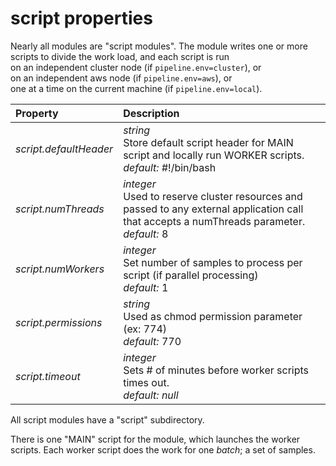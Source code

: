 # script properties                   
                   
Nearly all modules are "script modules".  The module writes one or more scripts to divide the work load, and each script is run                                  
on an independent cluster node (if `pipeline.env=cluster`), or                               
on an independent aws node (if `pipeline.env=aws`), or                                   
one at a time on the current machine (if `pipeline.env=local`).                   
                   
| Property| Description |
| :--- | :--- |
| *script.defaultHeader* | _string_ <br>Store default script header for MAIN script and locally run WORKER scripts.<br>*default:*  #!/bin/bash |
| *script.numThreads* | _integer_ <br>Used to reserve cluster resources and passed to any external application call that accepts a numThreads parameter.<br>*default:*  8 |
| *script.numWorkers* | _integer_ <br>Set number of samples to process per script (if parallel processing)<br>*default:*  1 |
| *script.permissions* | _string_ <br>Used as chmod permission parameter (ex: 774)<br>*default:*  770 |
| *script.timeout* | _integer_ <br>Sets # of minutes before worker scripts times out.<br>*default:*  *null* |
                   
All script modules have a "script" subdirectory.                   
                   
There is one "MAIN" script for the module, which launches the worker scripts.  Each worker script does the work for one _batch_; a set of samples.                     
